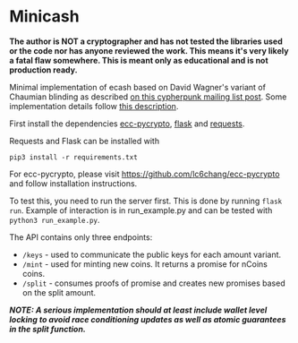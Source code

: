 # Minicash

**The author is NOT a cryptographer and has not tested the libraries used or the code nor has anyone reviewed the work.
This means it's very likely a fatal flaw somewhere. This is meant only as educational and is not production ready.**

Minimal implementation of ecash based on David Wagner's variant of Chaumian blinding as described [on this cypherpunk mailing list post](http://cypherpunks.venona.com/date/1996/03/msg01848.html). Some implementation details follow [this description](https://gist.github.com/phyro/935badc682057f418842c72961cf096c).

First install the dependencies [ecc-pycrypto](https://github.com/lc6chang/ecc-pycrypto), [flask](https://flask.palletsprojects.com/en/2.0.x/) and [requests](https://docs.python-requests.org/en/latest/).

Requests and Flask can be installed with
```
pip3 install -r requirements.txt
```
For ecc-pycrypto, please visit https://github.com/lc6chang/ecc-pycrypto and follow installation instructions.

To test this, you need to run the server first. This is done by running `flask run`.
Example of interaction is in run_example.py and can be tested with `python3 run_example.py`.

The API contains only three endpoints:
* `/keys` - used to communicate the public keys for each amount variant.
* `/mint` - used for minting new coins. It returns a promise for nCoins coins.
* `/split` - consumes proofs of promise and creates new promises based on the split amount.

**_NOTE: A serious implementation should at least include wallet level locking to avoid race conditioning updates as well as atomic guarantees in the split function._**